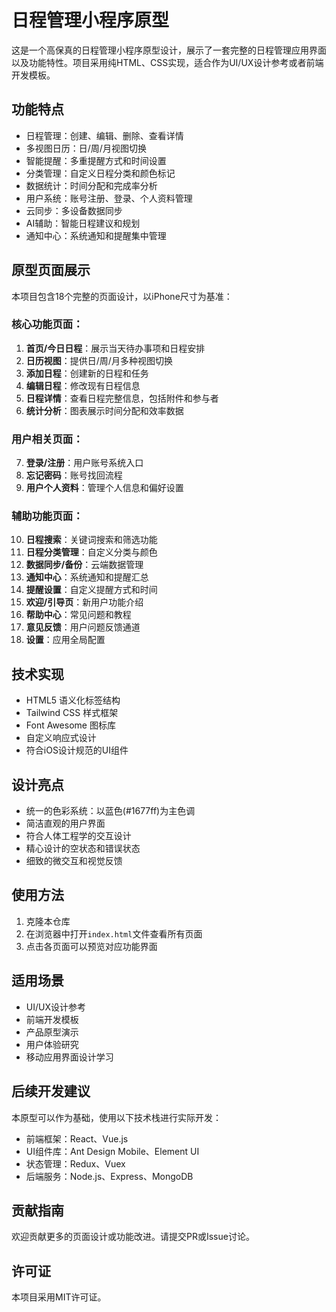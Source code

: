 # 日程管理小程序原型

这是一个高保真的日程管理小程序原型设计，展示了一套完整的日程管理应用界面以及功能特性。项目采用纯HTML、CSS实现，适合作为UI/UX设计参考或者前端开发模板。

## 功能特点

- 日程管理：创建、编辑、删除、查看详情
- 多视图日历：日/周/月视图切换
- 智能提醒：多重提醒方式和时间设置
- 分类管理：自定义日程分类和颜色标记
- 数据统计：时间分配和完成率分析
- 用户系统：账号注册、登录、个人资料管理
- 云同步：多设备数据同步
- AI辅助：智能日程建议和规划
- 通知中心：系统通知和提醒集中管理

## 原型页面展示

本项目包含18个完整的页面设计，以iPhone尺寸为基准：

### 核心功能页面：
1. **首页/今日日程**：展示当天待办事项和日程安排
2. **日历视图**：提供日/周/月多种视图切换
3. **添加日程**：创建新的日程和任务
4. **编辑日程**：修改现有日程信息
5. **日程详情**：查看日程完整信息，包括附件和参与者
6. **统计分析**：图表展示时间分配和效率数据

### 用户相关页面：
7. **登录/注册**：用户账号系统入口
8. **忘记密码**：账号找回流程
9. **用户个人资料**：管理个人信息和偏好设置

### 辅助功能页面：
10. **日程搜索**：关键词搜索和筛选功能
11. **日程分类管理**：自定义分类与颜色
12. **数据同步/备份**：云端数据管理
13. **通知中心**：系统通知和提醒汇总
14. **提醒设置**：自定义提醒方式和时间
15. **欢迎/引导页**：新用户功能介绍
16. **帮助中心**：常见问题和教程
17. **意见反馈**：用户问题反馈通道
18. **设置**：应用全局配置

## 技术实现

- HTML5 语义化标签结构
- Tailwind CSS 样式框架
- Font Awesome 图标库
- 自定义响应式设计
- 符合iOS设计规范的UI组件

## 设计亮点

- 统一的色彩系统：以蓝色(#1677ff)为主色调
- 简洁直观的用户界面
- 符合人体工程学的交互设计
- 精心设计的空状态和错误状态
- 细致的微交互和视觉反馈

## 使用方法

1. 克隆本仓库
2. 在浏览器中打开`index.html`文件查看所有页面
3. 点击各页面可以预览对应功能界面

## 适用场景

- UI/UX设计参考
- 前端开发模板
- 产品原型演示
- 用户体验研究
- 移动应用界面设计学习

## 后续开发建议

本原型可以作为基础，使用以下技术栈进行实际开发：
- 前端框架：React、Vue.js
- UI组件库：Ant Design Mobile、Element UI
- 状态管理：Redux、Vuex
- 后端服务：Node.js、Express、MongoDB

## 贡献指南

欢迎贡献更多的页面设计或功能改进。请提交PR或Issue讨论。

## 许可证

本项目采用MIT许可证。 
